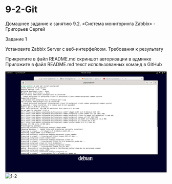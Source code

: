 # 9-2-Git

Домашнее задание к занятию 9.2. «Система мониторинга Zabbix» - Григорьев Сергей

Задание 1

Установите Zabbix Server с веб-интерфейсом.
Требования к результатy

Прикрепите в файл README.md скриншот авторизации в админке
Приложите в файл README.md текст использованных команд в GitHub

![1-1](https://github.com/SG-netology/9-2-Git/blob/main/1-1.png)
![1-2](https://github.com/SG-netology/9-1-Git/blob/main/1-2.png)
